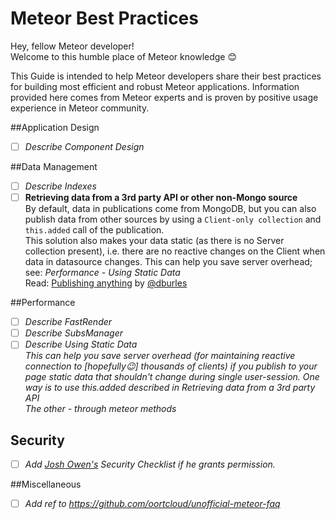 # Meteor Best Practices
Hey, fellow Meteor developer!  
Welcome to this humble place of Meteor knowledge :blush:

This Guide is intended to help Meteor developers share their best practices for building most efficient and robust Meteor applications.
Information provided here comes from Meteor experts and is proven by positive usage experience in Meteor community.

##Application Design
- [ ] *Describe Component Design*  

##Data Management
- [ ] *Describe Indexes*  
- [ ] **Retrieving data from a 3rd party API or other non-Mongo source**  
By default, data in publications come from MongoDB, but you can also publish data from other sources by using a `Client-only collection` and `this.added` call of the publication.  
This solution also makes your data static (as there is no Server collection present), i.e. there are no reactive changes on the Client when data in datasource changes. This can help you save server overhead; see: *Performance - Using Static Data*  
Read: [Publishing anything](http://meteorcapture.com/publishing-anything/) by [@dburles](https://github.com/dburles)

##Performance
- [ ] *Describe FastRender*  
- [ ] *Describe SubsManager*
- [ ] *Describe Using Static Data*  
*This can help you save server overhead (for maintaining reactive connection to [hopefully:wink:] thousands of clients) if you publish to your page static data that shouldn't change during single user-session.*
*One way is to use this.added described in Retrieving data from a 3rd party API*  
*The other - through meteor methods*
 
## Security
- [ ] *Add [Josh Owen's](http://joshowens.me/) Security Checklist if he grants permission.*
 
##Miscellaneous
- [ ] *Add ref to https://github.com/oortcloud/unofficial-meteor-faq*


